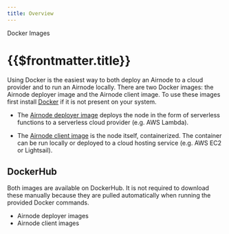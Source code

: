 ```yaml
---
title: Overview
---
```


<TitleSpan>Docker Images</TitleSpan>

# {{$frontmatter.title}}

<VersionWarning/>
<TocHeader /> <TOC class="table-of-contents" :include-level="[2,3]" />

Using Docker is the easiest way to both deploy an Airnode to a cloud provider and to run an Airnode locally. There are two Docker images: the Airnode deployer image and the Airnode client image. To use these images first install [Docker](https://docs.docker.com/get-docker/) if it is not present on your system.

- The [Airnode deployer image](./deployer-image.md) deploys the node in the form of serverless functions to a serverless cloud provider (e.g. AWS Lambda).

- The [Airnode client image](client-image.md) is the node itself, containerized. The container can be run locally or deployed to a cloud hosting service (e.g. AWS EC2 or Lightsail).

## DockerHub

Both images are available on DockerHub. It is not required to download these manually because they are pulled automatically when running the provided Docker commands.

<ul>
  <li>
    <a
      :href="'https://hub.docker.com/r/api3/airnode-deployer/tags'"
      target="_docker-hub"
      >Airnode deployer images
      <ExternalLinkImage />
    </a>
  </li>

  <li>
    <a
      :href="'https://hub.docker.com/r/api3/airnode-client/tags'"
      target="_docker-hub"
      >Airnode client images
      <ExternalLinkImage />
    </a>
  </li>
</ul>

<DockerImageVersions/>
